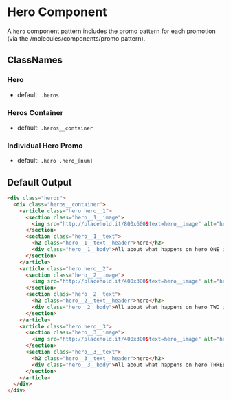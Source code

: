 # Hero Component

A `hero` component pattern includes the promo pattern for each promotion (via the /molecules/components/promo pattern).

## ClassNames

### Hero 

* default: `.heros`

### Heros Container

* default: `.heros__container`

### Individual Hero Promo

* default: `.hero .hero_[num]`


## Default Output

```html
<div class="heros">
  <div class="heros__container">
    <article class="hero hero__1">
      <section class="hero__1__image">
        <img src="http://placehold.it/800x600&text=hero__image" alt="hero" class="hero__1__image__img">
      </section>
      <section class="hero__1__text">
        <h2 class="hero__1__text__header">hero</h2>
        <div class="hero__1__body">All about what happens on hero ONE is all that happens during reading this hero.</div>
      </section>
    </article>
    <article class="hero hero__2">
      <section class="hero__2__image">
        <img src="http://placehold.it/400x300&text=hero__image" alt="hero" class="hero__2__image__img">
      </section>
      <section class="hero__2__text">
        <h2 class="hero__2__text__header">hero</h2>
        <div class="hero__2__body">All about what happens on hero TWO is all that happens during reading this hero.</div>
      </section>
    </article>
    <article class="hero hero__3">
      <section class="hero__3__image">
        <img src="http://placehold.it/400x300&text=hero__image" alt="hero" class="hero__3__image__img">
      </section>
      <section class="hero__3__text">
        <h2 class="hero__3__text__header">hero</h2>
        <div class="hero__3__body">All about what happens on hero THREE is all that happens during reading this hero.</div>
      </section>
    </article>
  </div>
</div>

```